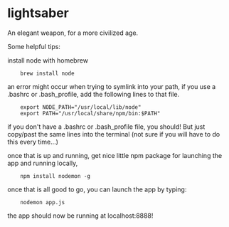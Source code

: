 lightsaber
==========

An elegant weapon, for a more civilized age.

Some helpful tips:

install node with homebrew

        brew install node

an error might occur when trying to symlink into your path, if you use a .bashrc or .bash_profile, add the following lines to that file.
  
        export NODE_PATH="/usr/local/lib/node"
        export PATH="/usr/local/share/npm/bin:$PATH"

if you don't have a .bashrc or .bash_profile file, you should! But just copy/past the same lines into the terminal (not sure if you will have to do this every time...)

once that is up and running, get nice little npm package for launching the app and running locally,
  
        npm install nodemon -g

once that is all good to go, you can launch the app by typing:
  
        nodemon app.js

the app should now be running at localhost:8888!